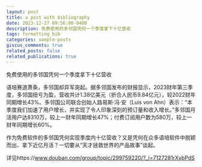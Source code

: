 ```yaml
---
layout: post
title: a post with bibliography
date: 2023-12-27 09:56:00-0400
description: 免费使用的多邻国凭何一个季度拿下十亿营收 
tags: formatting bib
categories: sample-posts
giscus_comments: true
related_posts: false
related_publications: true
---
```

免费使用的多邻国凭何一个季度拿下十亿营收 

语培赛道萧条，多邻国却异军突起。据多邻国发布的财报显示，2023财年第三季度，多邻国扭亏为盈，营收共计1.38亿美元（折合人民币9.84亿元），较2022财年同期增长43%。多邻国公司联合创始人路易斯·冯·安（Luis von Ahn）表示：“本季度我们加速了用户增长，并实现了令人印象深刻的预订量和收入增长。”多邻国月活用户达8310万，较上一财年同期增长47%；付费订阅用户数为580万，较上一财年同期增长60%。

作为免费软件的多邻国凭何实现季度内十亿营收？又是凭何在众多语培软件中脱颖而出、拿下近亿月活？一切要从“天才拯救世界的产品故事”谈起。

详见https://www.douban.com/group/topic/299759220/?_i=7127281rXybPdS
